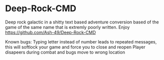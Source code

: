 # Deep-Rock-CMD
Deep rock galactic in a shitty text based adventure conversion based of the game of the same name that is extremly poorly written. Enjoy
https://github.com/Ash-49/Deep-Rock-CMD

Known bugs: 
Typing letter instead of number leads to repeated messages, this will softlock your game and force you to close and reopen
Player disapeers during combat and bugs move to wrong location
